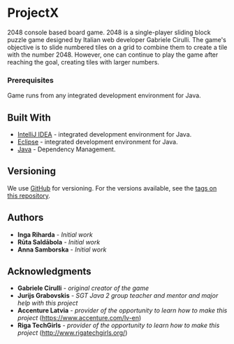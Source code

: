 # ProjectX
2048 console based board game.
2048 is a single-player sliding block puzzle game designed by Italian web developer Gabriele Cirulli. The game's objective is to slide numbered tiles on a grid to combine them to create a tile with the number 2048. However, one can continue to play the game after reaching the goal, creating tiles with larger numbers.

### Prerequisites

Game runs from any integrated development environment  for Java.

## Built With

* [IntelliJ IDEA](https://www.jetbrains.com/idea/documentation/) -  integrated development environment  for Java.
* [Eclipse](https://www.eclipse.org/downloads/packages/release/kepler/sr1/eclipse-ide-java-developers) -  integrated development environment  for Java.
* [Java](https://java.com/en/download/faq/develop.xml) - Dependency Management.


## Versioning

We use [GitHub](https://github.com/) for versioning. For the versions available, see the [tags on this repository](https://github.com/AnnaSam48/ProjectX). 

## Authors

* **Inga Riharda** - *Initial work*
* **Rūta Saldābola** - *Initial work*
* **Anna Samborska** - *Initial work*

## Acknowledgments

* **Gabriele Cirulli** - *original creator of the game*
* **Jurijs Grabovskis** - *SGT Java 2 group teacher and mentor and major help with this project*
* **Accenture Latvia** - *provider of the opportunity to learn how to make this project* (https://www.accenture.com/lv-en)
* **Riga TechGirls** - *provider of the opportunity to learn how to make this project* (http://www.rigatechgirls.org/)
